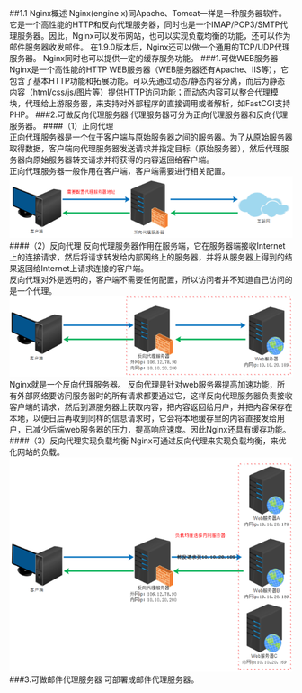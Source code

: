 ##1.1 Nginx概述
Nginx(engine x)同Apache、Tomcat一样是一种服务器软件。它是一个高性能的HTTP和反向代理服务器，同时也是一个IMAP/POP3/SMTP代理服务器。因此，Nginx可以发布网站，也可以实现负载均衡的功能，还可以作为邮件服务器收发邮件。
在1.9.0版本后，Nginx还可以做一个通用的TCP/UDP代理服务器。
Nginx同时也可以提供一定的缓存服务功能。
###1.可做WEB服务器
Nginx是一个高性能的HTTP WEB服务器（WEB服务器还有Apache、IIS等），它包含了基本HTTP功能和拓展功能。可以先通过动态/静态内容分离，而后为静态内容（html/css/js/图片等）提供HTTP访问功能；而动态内容可以整合代理模块，代理给上游服务器，来支持对外部程序的直接调用或者解析，如FastCGI支持PHP。
###2.可做反向代理服务器
代理服务器可分为正向代理服务器和反向代理服务器。
####（1）正向代理  
正向代理服务器是一个位于客户端与原始服务器之间的服务器。为了从原始服务器取得数据，客户端向代理服务器发送请求并指定目标（原始服务器），然后代理服务器向原始服务器转交请求并将获得的内容返回给客户端。  
正向代理服务器一般作用在客户端，客户端需要进行相关配置。
![](/assets/QQ截图20180129151846.png)
####（2）反向代理
反向代理服务器作用在服务端，它在服务器端接收Internet上的连接请求，然后将请求转发给内部网络上的服务器，并将从服务器上得到的结果返回给Internet上请求连接的客户端。  
反向代理对外是透明的，客户端不需要任何配置，所以访问者并不知道自己访问的是一个代理。
![](/assets/QQ截图20180129152845.png)
Nginx就是一个反向代理服务器。
反向代理是针对web服务器提高加速功能，所有外部网络要访问服务器时的所有请求都要通过它，这样反向代理服务器负责接收客户端的请求，然后到源服务器上获取内容，把内容返回给用户，并把内容保存在本地，以便日后再收到同样的信息请求时，它会将本地缓存里的内容直接发给用户，已减少后端web服务器的压力，提高响应速度。因此Nginx还具有缓存功能。  
####（3）反向代理实现负载均衡
Nginx可通过反向代理来实现负载均衡，来优化网站的负载。
![](/assets/QQ截图20180129153518.png)
###3.可做邮件代理服务器
可部署成邮件代理服务器。